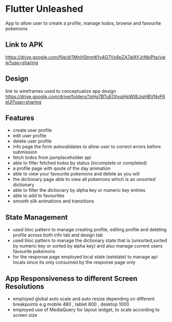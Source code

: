 # Flutter Unleashed
App to allow user to create a profile, manage todos, browse and favourite pokemons

## Link to APK
https://drive.google.com/file/d/1MnHStnmKfy4G7Vx8pZA7alAYJrNbiPta/view?usp=sharing

## Design
link to wireframes used to conceptualize app design
https://drive.google.com/drive/folders/1oHg7BTuEOllvqjHpWI8JjqHBVNvF6eUI?usp=sharing

## Features
 * create user profile
 * edit user profile
 * delete user profile
 * info page the form autovalidates to allow user to correct errors before submission
 * fetch todos from jsonplaceholder api
 * able to filter fetched todos by status (incomplete or completed)
 * a profile page with qoute of the day animation
 * able to view your favourite pokemons and delete as you will
 * the dictionary page able to view all pokemons which is an unsorted dictionary
 * able to filter the dictionary by alpha key or numeric key entries
 * able to add to favourites
 * smooth silk animations and transitions
 
## State Management
 * used bloc pattern to manage creating profile, editing profile and deleting profile
   across both info tab and design tab
 * used bloc pattern to manage the dictionary state that is (unsorted,sorted by numeric key or sorted by alpha key)
   and also manage current users favourite pokemons
 * for the response page employed local state (setstate) to manage api locals since its only consumed by the response page only

## App Responsiveness to different Screen Resolutions
 * employed global auto scale and auto resize depending on different breakpoints e.g mobile 480 , tablet 800 , desktop 1000
 * employed use of MediaQuery for layout widget, to scale according to screen size 
 
 
 
 
